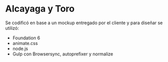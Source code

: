 # Alcayaga y Toro

Se codificó en base a un mockup entregado por el cliente y para diseñar se utilizó:

- Foundation 6
- animate.css
- node.js
- Gulp con Browsersync, autoprefixer y normalize

